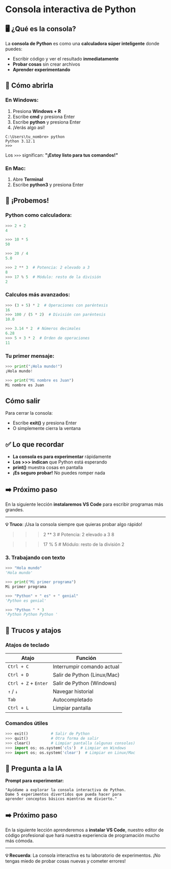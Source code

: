 # Consola interactiva de Python

## 🖥️ ¿Qué es la consola?

La **consola de Python** es como una **calculadora súper inteligente** donde puedes:

- Escribir código y ver el resultado **inmediatamente**
- **Probar cosas** sin crear archivos
- **Aprender experimentando**

## 🚀 Cómo abrirla

### En Windows:

1. Presiona **Windows + R**
2. Escribe **cmd** y presiona Enter
3. Escribe **python** y presiona Enter
4. ¡Verás algo así!

```
C:\Users\tu_nombre> python
Python 3.12.1
>>>
```

Los `>>>` significan: **"¡Estoy listo para tus comandos!"**

### En Mac:

1. Abre **Terminal**
2. Escribe **python3** y presiona Enter

## 🧮 ¡Probemos!

### Python como calculadora:

```python
>>> 2 + 2
4

>>> 10 * 5
50

>>> 20 / 4
5.0

>>> 2 ** 3  # Potencia: 2 elevado a 3
8
>>> 17 % 5  # Módulo: resto de la división
2
```

### Calculos más avanzados:

```python
>>> (3 + 5) * 2  # Operaciones con paréntesis
16
>>> 100 / (5 * 2)  # División con paréntesis
10.0

>>> 3.14 * 2  # Números decimales
6.28
>>> 5 + 3 * 2  # Orden de operaciones
11
```

### Tu primer mensaje:

```python
>>> print("¡Hola mundo!")
¡Hola mundo!

>>> print("Mi nombre es Juan")
Mi nombre es Juan
```

## Cómo salir

Para cerrar la consola:

- Escribe **exit()** y presiona Enter
- O simplemente cierra la ventana

## ✅ Lo que recordar

- **La consola es para experimentar** rápidamente
- **Los >>> indican** que Python está esperando
- **print()** muestra cosas en pantalla
- **¡Es seguro probar!** No puedes romper nada

## ➡️ Próximo paso

En la siguiente lección **instalaremos VS Code** para escribir programas más grandes.

---

**💡 Truco**: ¡Usa la consola siempre que quieras probar algo rápido!

> > > 2 \*\* 3 # Potencia: 2 elevado a 3
> > > 8

> > > 17 % 5 # Módulo: resto de la división
> > > 2

### 3. Trabajando con texto

```python
>>> "Hola mundo"
'Hola mundo'

>>> print("Mi primer programa")
Mi primer programa

>>> "Python" + " es" + " genial"
'Python es genial'

>>> "Python " * 3
'Python Python Python '
```

## 🔧 Trucos y atajos

### Atajos de teclado

| Atajo                | Función                     |
| -------------------- | --------------------------- |
| `Ctrl + C`           | Interrumpir comando actual  |
| `Ctrl + D`           | Salir de Python (Linux/Mac) |
| `Ctrl + Z` + `Enter` | Salir de Python (Windows)   |
| `↑` / `↓`            | Navegar historial           |
| `Tab`                | Autocompletado              |
| `Ctrl + L`           | Limpiar pantalla            |

### Comandos útiles

```python
>>> exit()          # Salir de Python
>>> quit()          # Otra forma de salir
>>> clear()         # Limpiar pantalla (algunas consolas)
>>> import os; os.system('cls')  # Limpiar en Windows
>>> import os; os.system('clear')  # Limpiar en Linux/Mac
```

## 🤖 Pregunta a la IA

**Prompt para experimentar:**

```
"Ayúdame a explorar la consola interactiva de Python.
Dame 5 experimentos divertidos que pueda hacer para
aprender conceptos básicos mientras me divierto."
```

## ➡️ Próximo paso

En la siguiente lección aprenderemos a **instalar VS Code**, nuestro editor de código profesional que hará nuestra experiencia de programación mucho más cómoda.

---

**💡 Recuerda**: La consola interactiva es tu laboratorio de experimentos. ¡No tengas miedo de probar cosas nuevas y cometer errores!
